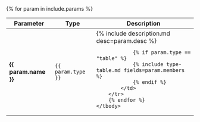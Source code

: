 <table>
    <thead>
        <tr>
            <th>Parameter</th>
            <th>Type</th>
            <th>Description</th>
        </tr>
    </thead>
    <tbody>
    {% for param in include.params %}
        <tr>
            <td><strong>{{ param.name }}</strong></td>
            <td><code>{{ param.type }}</code></td>
            <td>{% include description.md desc=param.desc %}

                {% if param.type == "table" %}
                {% include type-table.md fields=param.members %}
                {% endif %}
            </td>
        </tr>
        {% endfor %}
    </tbody>
</table>
